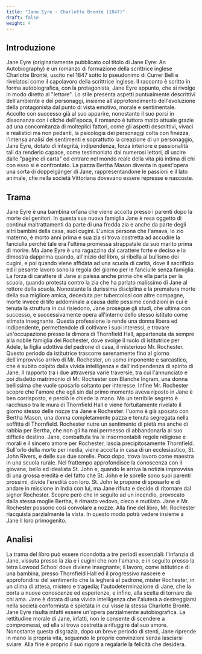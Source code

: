 ```yaml
---
title: "Jane Eyre - Charlotte Brontë (1847)"
draft: false
weight: 4
---
```


## Introduzione

Jane Eyre (originariamente pubblicato col titolo di Jane Eyre: An
Autobiography) è un romanzo di formazione della scrittrice inglese Charlotte
Brontë, uscito nel 1847 sotto lo pseudonimo di Currer Bell e rivelatosi come il
capolavoro della scrittrice inglese.
Il racconto è scritto in forma autobiografica, con la protagonista, Jane Eyre
appunto, che si rivolge in modo diretto al "lettore". Lo stile presenta aspetti
puntualmente descrittivi dell'ambiente e dei personaggi, insieme
all'approfondimento dell'evoluzione della protagonista dal punto di vista
emotivo, morale e sentimentale.
Accolto con successo già al suo apparire, nonostante il suo porsi in dissonanza
con i cliché dell'epoca, il romanzo è tuttora molto attuale grazie ad una
concomitanza di molteplici fattori, come gli aspetti descrittivi, vivaci e
realistici ma non pedanti, la psicologia dei personaggi colta con finezza,
l'intensa analisi dei sentimenti e soprattutto la creazione di un personaggio,
Jane Eyre, dotato di integrità, indipendenza, forza interiore e passionalità tali
da renderlo capace, come testimoniato dai numerosi lettori, di uscire dalle
"pagine di carta" ed entrare nel mondo reale della vita più intima di chi con
esso si è confrontato. La pazza Bertha Mason diventa in quest'opera una sorta
di doppelgänger di Jane, rappresentandone le passioni e il lato animale, che
nella società Vittoriana dovevano essere represse e nascoste.

## Trama
Jane Eyre è una bambina orfana che viene accolta presso i parenti dopo la morte dei genitori. In questa sua nuova famiglia Jane è resa
oggetto di continui maltrattamenti da parte di una fredda zia e anche da parte degli altri bambini della casa, suoi cugini. L'unica
persona che l'amava, lo zio materno, è morto anni prima e sua zia si trova costretta ad accudire la fanciulla perché tale era l'ultima promessa strappatale da suo marito prima di morire. Ma Jane Eyre è una ragazzina dal carattere forte e deciso e lo dimostra dapprima
quando, all'inizio del libro, si ribella al bullismo dei cugini, e poi quando viene affidata ad una scuola di carità, dove il sacrificio ed il
pesante lavoro sono la regola del giorno per le fanciulle senza famiglia. La forza di carattere di Jane si palesa anche prima che ella
parta per la scuola, quando protesta contro la zia che ha parlato malissimo di Jane al rettore della scuola.
Nonostante la durissima disciplina e la prematura morte della sua migliore amica, deceduta per tubercolosi con altre compagne, morte
invece di tifo addominale a causa delle pessime condizioni in cui è tenuta la struttura in cui risiedono, Jane prosegue gli studi, che
ultima con successo, e successivamente opera all'interno dello stesso istituto come stimata insegnante. Questa professione la rende
una donna libera ed indipendente, permettendole di coltivare i suoi interessi, e trovare un'occupazione presso la dimora di Thornfield
Hall, appartenuta da sempre alla nobile famiglia dei Rochester, dove svolge il ruolo di istitutrice per Adele, la figlia adottiva del
padrone di casa, il misterioso Mr. Rochester.
Questo periodo da istitutrice trascorre serenamente fino al giorno dell'improvviso arrivo di Mr. Rochester, un uomo imponente e sarcastico, che è subito colpito dalla vivida intelligenza e dall'indipendenza di spirito di Jane. Il rapporto tra i due attraversa varie
traversie, tra cui l'annunciato e poi disdetto matrimonio di Mr. Rochester con Blanche Ingram, una donna bellissima che vuole sposarlo soltanto per interesse. Infine Mr. Rochester scopre che l'amore che egli sin dal primo momento aveva riposto in Jane è ben
corrisposto, e perciò le chiede la mano.
Ma un terribile segreto è racchiuso tra le mura di Thornfield Hall e viene fortuitamente rivelato il giorno stesso delle nozze tra Jane e
Rochester: l'uomo è già sposato con Bertha Mason, una donna completamente pazza e tenuta segregata nella soffitta di Thornfield.
Rochester nutre un sentimento di pietà ma anche di rabbia per Bertha, che non gli ha mai permesso di abbandonarla al suo difficile
destino. Jane, combattuta tra le insormontabili regole religiose e morali e il sincero amore per Rochester, lascia precipitosamente
Thornfield.
Sull'orlo della morte per inedia, viene accolta in casa di un ecclesiastico, St. John Rivers, e delle sue due sorelle. Poco dopo, trova
lavoro come maestra in una scuola rurale. Nel frattempo approfondisce la conoscenza con il giovane, bello ed idealista St. John e,
quando le arriva la notizia improvvisa di una grossa eredità e del fatto che St. John e le sorelle sono suoi parenti prossimi, divide
l'eredità con loro. St. John le propone di sposarlo e di andare in missione in India con lui, ma Jane rifiuta e decide di ritornare dal
signor Rochester. Scopre però che in seguito ad un incendio, provocato dalla stessa moglie Bertha, è rimasto vedovo, cieco e
mutilato. Jane e Mr. Rochester possono così convolare a nozze. Alla fine del libro, Mr. Rochester riacquista parzialmente la vista. In
questo modo potrà vedere insieme a Jane il loro primogenito.


## Analisi
La trama del libro può essere ricondotta a tre periodi essenziali: l'infanzia di Jane, vissuta presso la zia e i cugini che non l'amano, e in
seguito presso la tetra Lowood School dove diviene insegnante; il lavoro, come istitutrice di una bambina, presso Thornfield Hall ed
il progressivo nascere e approfondirsi del sentimento che la legherà al padrone, mister Rochester, in un clima di attesa, mistero e
tragedia; l'autodeterminazione di Jane, che la porta a nuove conoscenze ed esperienze, e infine, alla scelta di tornare da chi ama. Jane
è dotata di una vivida intelligenza che l'aiuterà a destreggiarsi nella società conformista e spietata in cui visse la stessa Charlotte
Brontë. Jane Eyre risulta infatti essere un'opera parzialmente autobiografica. La rettitudine morale di Jane, infatti, non le consente di
scendere a compromessi, ed ella si trova costretta a rifuggire dal suo amore.
Nonostante questa disgrazia, dopo un breve periodo di stenti, Jane riprende in mano la propria vita, seguendo le proprie convinzioni
senza lasciarsi sviare. Alla fine è proprio il suo rigore a regalarle la felicità che desidera.